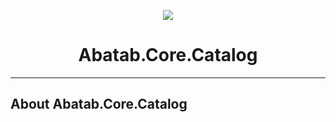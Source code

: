 <!-- This documentation is incomplete. -->

<div align="center">

![](_attachments/Logo/AbatabDocumentationProjectLogo.png)
	<h1>
		Abatab.Core.Catalog
	</h1>
</div>

***

## About Abatab.Core.Catalog